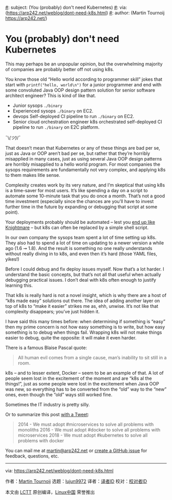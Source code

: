 [#]: collector: (lujun9972)
[#]: translator: (beamrolling)
[#]: reviewer: ( )
[#]: publisher: ( )
[#]: url: ( )
[#]: subject: (You (probably) don't need Kubernetes)
[#]: via: (https://arp242.net/weblog/dont-need-k8s.html)
[#]: author: (Martin Tournoij https://arp242.net/)

You (probably) don't need Kubernetes
======

This may perhaps be an unpopular opinion, but the overwhelming majority of companies are probably better off not using k8s.

You know those old “Hello world according to programmer skill” jokes that start with `printf("hello, world\n")` for a junior programmer and end with some convoluted Java OOP design pattern solution for senior software architect engineer? This is kind of like that.

* Junior sysops
  `./binary`
* Experienced sysops
  `./binary` on EC2.
* devops
  Self-deployed CI pipeline to run `./binary` on EC2.
* Senior cloud orchestration engineer
  k8s orchestrated self-deployed CI pipeline to run `./binary` on E2C platform.



¯\\_(ツ)_/¯

That doesn’t mean that Kubernetes or any of these things are bad per se, just as Java or OOP aren’t bad per se, but rather that they’re horribly misapplied in many cases, just as using several Java OOP design patterns are horribly misapplied to a hello world program. For most companies the sysops requirements are fundamentally not very complex, and applying k8s to them makes litle sense.

Complexity creates work by its very nature, and I’m skeptical that using k8s is a time-saver for most users. It’s like spending a day on a script to automate some 10-minute task that you do once a month. That’s not a good time investment (especially since the chances are you’ll have to invest further time in the future by expanding or debugging that script at some point).

Your deployments probably should be automated – lest you [end up like Knightmare][1] – but k8s can often be replaced by a simple shell script.

In our own company the sysops team spent a lot of time setting up k8s. They also had to spend a lot of time on updating to a newer version a while ago (1.6 ➙ 1.8). And the result is something no one really understands without really diving in to k8s, and even then it’s hard (those YAML files, yikes!)

Before I could debug and fix deploy issues myself. Now that’s a lot harder. I understand the basic concepts, but that’s not all that useful when actually debugging practical issues. I don’t deal with k8s often enough to justify learning this.

That k8s is really hard is not a novel insight, which is why there are a host of “k8s made easy” solutions out there. The idea of adding another layer on top of k8s to “make it easier” strikes me as, ehh, unwise. It’s not like that complexity disappears; you’ve just hidden it.

I have said this many times before: when determining if something is “easy” then my prime concern is not how easy something is to write, but how easy something is to debug when things fail. Wrapping k8s will not make things easier to debug, quite the opposite: it will make it even harder.

There is a famous Blaise Pascal quote:

> All human evil comes from a single cause, man’s inability to sit still in a room.

k8s – and to lesser extent, Docker – seem to be an example of that. A lot of people seem lost in the excitement of the moment and are “k8s al the things!”, just as some people were lost in the excitement when Java OOP was new, so everything has to be converted from the “old” way to the “new” ones, even though the “old” ways still worked fine.

Sometimes the IT industry is pretty silly.

Or to summarize this post [with a Tweet][2]:

> 2014 - We must adopt #microservices to solve all problems with monoliths
>  2016 - We must adopt #docker to solve all problems with microservices
>  2018 - We must adopt #kubernetes to solve all problems with docker

You can mail me at [martin@arp242.net][3] or [create a GitHub issue][4] for feedback, questions, etc.

--------------------------------------------------------------------------------

via: https://arp242.net/weblog/dont-need-k8s.html

作者：[Martin Tournoij][a]
选题：[lujun9972][b]
译者：[译者ID](https://github.com/译者ID)
校对：[校对者ID](https://github.com/校对者ID)

本文由 [LCTT](https://github.com/LCTT/TranslateProject) 原创编译，[Linux中国](https://linux.cn/) 荣誉推出

[a]: https://arp242.net/
[b]: https://github.com/lujun9972
[1]: https://dougseven.com/2014/04/17/knightmare-a-devops-cautionary-tale/
[2]: https://twitter.com/sahrizv/status/1018184792611827712
[3]: mailto:martin@arp242.net
[4]: https://github.com/Carpetsmoker/arp242.net/issues/new
